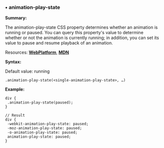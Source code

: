 ### <a name="animation-play-state"></a> &#8226; animation-play-state
**Summary:**

The animation-play-state CSS property determines whether an animation is running or paused. You can query this property's value to determine whether or not the animation is currently running; in addition, you can set its value to pause and resume playback of an animation.

Resources: **[WebPlatform](http://docs.webplatform.org/wiki/css/properties/animation-play-state)**, **[MDN](https://developer.mozilla.org/en-US/docs/Web/CSS/animation-play-state)**

**Syntax:**

Default value: running

    .animation-play-state(<single-animation-play-state>, …)
  
**Example:**

    div {
     .animation-play-state(paused);
    }
    
    // Result
    div {
     -webkit-animation-play-state: paused;
     -moz-animation-play-state: paused;
     -o-animation-play-state: paused;
     animation-play-state: paused;
    } 


